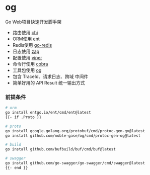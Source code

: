 # og

Go Web项目快速开发脚手架

- 路由使用 [chi](https://github.com/go-chi/chi)
- ORM使用 [ent](https://github.com/ent/ent)
- Redis使用 [go-redis](https://github.com/redis/go-redis)
- 日志使用 [zap](https://github.com/uber-go/zap)
- 配置使用 [viper](https://github.com/spf13/viper)
- 命令行使用 [cobra](https://github.com/spf13/cobra)
- 工具包使用 [og](https://github.com/noble-gase/ne)
- 包含 TraceId、请求日志、跨域 中间件
- 简单好用的 API Result 统一输出方式

### 前提条件

```sh
# orm
go install entgo.io/ent/cmd/ent@latest
{{- if .Proto }}

# proto
go install google.golang.org/protobuf/cmd/protoc-gen-go@latest
go install github.com/noble-gase/og/cmd/protoc-gen-og@latest

# build
go install github.com/bufbuild/buf/cmd/buf@latest

# swagger
go install github.com/go-swagger/go-swagger/cmd/swagger@latest
{{- end }}
```
